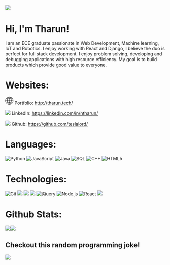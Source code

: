 ![](https://arturssmirnovs.github.io/github-profile-readme-generator/images/banner.png)

# Hi, I'm Tharun!
I am an ECE graduate passionate in Web Development, Machine learning, IoT and Robotics. I enjoy working with React and Django, I believe the duo is perfect for full stack development. I enjoy problem solving, developing and debugging applications with high resource efficiency. My goal is to build products which provide good value to everyone.

# Websites:

<img src="earth.png" height=25 width=25> </img> Portfolio: http://tharun.tech/

![](https://img.shields.io/badge/-000000?style=flat&logo=Linkedin) LinkedIn: https://linkedin.com/in/ntharun/ 

![](https://img.shields.io/badge/-000000?style=flat&logo=git&logoColor=F05032) Github: https://github.com/teslalord/



# Languages:

![Python](https://img.shields.io/badge/-Python-ffffff?style=flat&logo=python)
![JavaScript](https://img.shields.io/badge/-JavaScript-ffffff?style=flat&logo=javascript&logoColor=000000)
![Java](https://img.shields.io/badge/-Java-ffffff?style=flat&logo=Java&logoColor=007396)
![SQL](https://img.shields.io/badge/-SQL-ffffff?style=flat&logo=MySQL)
![C++](https://img.shields.io/badge/-C++-ffffff?style=flat&logo=C%2B%2B&logoColor=00599C)
![HTML5](https://img.shields.io/badge/-HTML5-ffffff?style=flat&logo=HTML5)

# Technologies:

![Git](https://img.shields.io/badge/-Git-ffffff?style=flat&logo=git&logoColor=F05032)
![](https://img.shields.io/badge/-Linux-ffffff?style=flat&logo=Linux&logoColor=000000)
![](https://img.shields.io/badge/-Django-ffffff?style=flat&logo=Django&logoColor=000000)
![](https://img.shields.io/badge/-React-ffffff?style=flat&logo=React&logoColor=000000)
![jQuery](https://img.shields.io/badge/-jQuery-ffffff?style=flat&logo=jQuery&logoColor=0769AD)
![Node.js](https://img.shields.io/badge/-Node.js-ffffff?style=flat&logo=node.js&logoColor=339933)
![React](https://img.shields.io/badge/-React-ffffff?style=flat&logo=React&logoColor=61DAFB)
![](https://img.shields.io/badge/-Linkedin-ffffff?style=flat&logo=Linkedin&logoColor=000000)



# Github Stats:

<img align="" height='170px' src="https://github-readme-stats.vercel.app/api?username=teslalord&show_icons=true&include_all_commits=true&line_height=21&theme=radical" /><img align="" height='170px' src="https://github-readme-stats.vercel.app/api/top-langs/?username=teslalord&layout=compact&theme=radical" />

## Checkout this random programming joke!
![](https://readme-jokes.vercel.app/api)
